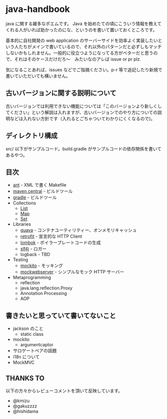 # java-handbook

java に関する雑多なポエムです。
Java を始めたての頃にこういう情報を教えてくれる人がいれば助かったのにな、というのを書いて置いておくところです。

基本的に自社開発の web application のサーバーサイドを効率よく実装したいという人たちがメインで書いているので、それ以外のパターンだと必ずしもマッチしないかもしれません。一般的に役立つようになってる方がベターだと思うので、それはそのケースだけだろ〜　みたいなのアレば issue or pr plz.

気になることあれば、issues などでご指摘ください。p-r 等で追記したり新規で書いていただいても構いません。

## 古いバージョンに関する説明について

古いバージョンでは利用できない機能については「このバージョンより新しくしてください」という解説は入れますが、古いバージョンでのやり方についての説明などは入れない方針です（入れるとごちゃついてわかりにくくなるので)。

## ディレクトリ構成

src/ 以下がサンプルコード。build.gradle がサンプルコードの依存関係を書いてあるやつ。

## 目次

 * [ant](https://github.com/tokuhirom/java-handbook/blob/master/ant.md) - XML で書く Makefile
 * [maven central](https://github.com/tokuhirom/java-handbook/blob/master/maven-central.md) - ビルドツール
 * [gradle](https://github.com/tokuhirom/java-handbook/blob/master/gradle.md) - ビルドツール
 * Collections
   * [List](https://github.com/tokuhirom/java-handbook/blob/master/collection/list.md)
   * [Map](https://github.com/tokuhirom/java-handbook/blob/master/collection/map.md)
   * [Set](https://github.com/tokuhirom/java-handbook/blob/master/collection/set.md)
 * Libraries
   * [guava](https://github.com/tokuhirom/java-handbook/blob/master/libraries/guava.md) - コンテナユーティリティー、オンメモリキャッシュ
   * [retrofit](https://github.com/tokuhirom/java-handbook/blob/master/libraries/retrofit.md) - 宣言的な HTTP Client
   * [lombok](https://github.com/tokuhirom/java-handbook/blob/master/libraries/lombok.md) - ボイラープレートコードの生成
   * [slf4j](https://github.com/tokuhirom/java-handbook/blob/master/libraries/slf4j.md) - ロガー
   * logback - TBD
 * Testing
   * [mockito](https://github.com/tokuhirom/java-handbook/blob/master/testing/mockito.md) - モッキング
   * [mockwebserver](https://github.com/tokuhirom/java-handbook/blob/master/testing/mockwebserver.md) - シンプルなモック HTTP サーバー
 * Metaprogramming
   * reflection
   * java.lang.reflection.Proxy
   * Annotation Processing
   * AOP

## 書きたいと思っていて書いてないこと

 * jackson のこと
   * static class
 * mockito
   * argumentcaptor
 * サロゲートペアの話題
 * i18n について
 * MockMVC

## THANKS TO

以下の方々からレビューコメントを頂いて反映しています。

 * @kmizu
 * @gakuzzzz
 * @hishidama

